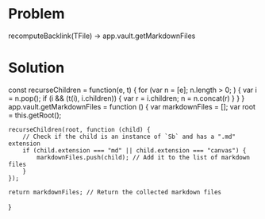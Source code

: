 # Problem
recomputeBacklink(TFile) -> app.vault.getMarkdownFiles

# Solution
const recurseChildren = function(e, t) {
    for (var n = [e]; n.length > 0; ) {
        var i = n.pop();
        if (i && (t(i), i.children)) {
            var r = i.children;
            n = n.concat(r)
        }
    }
}
app.vault.getMarkdownFiles = function () {
    var markdownFiles = [];
    var root = this.getRoot();

    recurseChildren(root, function (child) {
        // Check if the child is an instance of `Sb` and has a ".md" extension
        if (child.extension === "md" || child.extension === "canvas") {
            markdownFiles.push(child); // Add it to the list of markdown files
        }
    });

    return markdownFiles; // Return the collected markdown files
}
